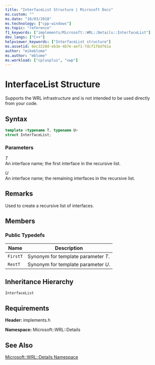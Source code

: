 ```yaml
---
title: "InterfaceList Structure | Microsoft Docs"
ms.custom: ""
ms.date: "10/03/2018"
ms.technology: ["cpp-windows"]
ms.topic: "reference"
f1_keywords: ["implements/Microsoft::WRL::Details::InterfaceList"]
dev_langs: ["C++"]
helpviewer_keywords: ["InterfaceList structure"]
ms.assetid: 6ec3228d-eb3e-4b7e-aef1-7dcf17bdf61a
author: "mikeblome"
ms.author: "mblome"
ms.workload: ["cplusplus", "uwp"]
---
```

# InterfaceList Structure

Supports the WRL infrastructure and is not intended to be used directly from your code.

## Syntax

```cpp
template <typename T, typename U>
struct InterfaceList;
```

### Parameters

*T*<br/>
An interface name; the first interface in the recursive list.

*U*<br/>
An interface name; the remaining interfaces in the recursive list.

## Remarks

Used to create a recursive list of interfaces.

## Members

### Public Typedefs

|Name|Description|
|----------|-----------------|
|`FirstT`|Synonym for template parameter *T*.|
|`RestT`|Synonym for template parameter *U*.|

## Inheritance Hierarchy

`InterfaceList`

## Requirements

**Header:** implements.h

**Namespace:** Microsoft::WRL::Details

## See Also

[Microsoft::WRL::Details Namespace](../windows/microsoft-wrl-details-namespace.md)
